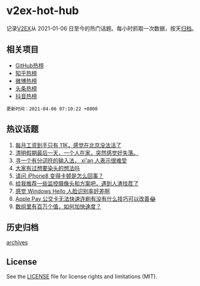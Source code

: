 # v2ex-hot-hub

 记录[V2EX](https://www.v2ex.com/)从 2021-01-06 日至今的热门话题。每小时抓取一次数据，按天[归档](archives)。
 
 ## 相关项目

- [GitHub热榜](https://github.com/snaildev/github-hot-hub)
- [知乎热榜](https://github.com/snaildev/zhihu-hot-hub)
- [微博热榜](https://github.com/snaildev/weibo-hot-hub)
- [头条热榜](https://github.com/snaildev/toutiao-hot-hub)
- [抖音热榜](https://github.com/snaildev/douyin-hot-hub)


 `更新时间：2021-04-06 07:10:22 +0800`

## 热议话题

1. [每月工资到手只有 11K，感觉在北京没法活了](https://www.v2ex.com/t/768071)
1. [清明假期最后一天，一个人在家，突然感觉好失落。](https://www.v2ex.com/t/768083)
1. [寻一个有分词符的输入法， xi'an 人表示很难受](https://www.v2ex.com/t/768050)
1. [大家有过想要染头的想法吗](https://www.v2ex.com/t/768055)
1. [请问 iPhone8 变得卡顿是怎么回事？](https://www.v2ex.com/t/768087)
1. [给我推荐一些监控摄像头和方案吧，遇到人渣找茬了](https://www.v2ex.com/t/768062)
1. [感觉 Windows Hello 人脸识别率好差啊](https://www.v2ex.com/t/768127)
1. [Apple Pay 公交卡无法快速连刷有没有什么技巧可以改善😂](https://www.v2ex.com/t/768097)
1. [数组里有百万个值，如何加快速度？](https://www.v2ex.com/t/768144)

## 历史归档

[archives](archives)

## License

See the [LICENSE](LICENSE) file for license rights and limitations (MIT).
